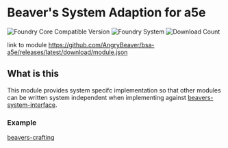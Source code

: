 # Beaver's System Adaption for a5e
![Foundry Core Compatible Version](https://img.shields.io/endpoint?url=https%3A%2F%2Ffoundryshields.com%2Fversion%3Fstyle%3Dflat%26url%3Dhttps%3A%2F%2Fgithub.com%2FAngryBeaver%2Fbsa-a5e%2Freleases%2Flatest%2Fdownload%2Fmodule.json)
![Foundry System](https://img.shields.io/endpoint?url=https%3A%2F%2Ffoundryshields.com%2Fsystem%3FnameType%3Draw%26showVersion%3D1%26style%3Dflat%26url%3Dhttps%3A%2F%2Fraw.githubusercontent.com%2FAngryBeaver%2Fbsa-a5e%2Fmain%2Fmodule.json)
![Download Count](https://img.shields.io/github/downloads/AngryBeaver/bsa-a5e/total?color=bright-green)

link to module
https://github.com/AngryBeaver/bsa-a5e/releases/latest/download/module.json

## What is this
This module provides system specifc implementation so that other modules can be written system independent 
when implementing against [beavers-system-interface](https://github.com/AngryBeaver/beavers-system-interface).

### Example
[beavers-crafting](https://github.com/AngryBeaver/beavers-crafting)



